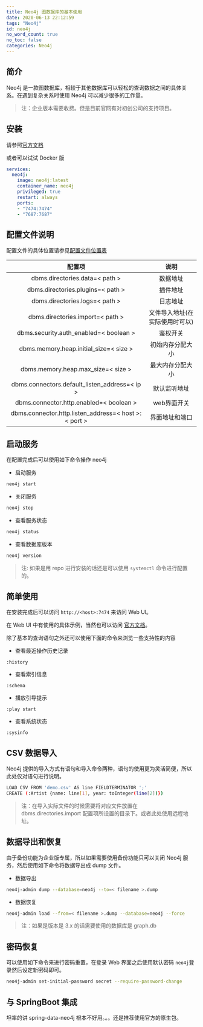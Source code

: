 ```yaml
---
title: Neo4j 图数据库的基本使用
date: 2020-06-13 22:12:59
tags: "Neo4j"
id: neo4j
no_word_count: true
no_toc: false
categories: Neo4j
---
```


## 简介

Neo4j 是一款图数据库，相较于其他数据库可以轻松的查询数据之间的具体关系。在遇到复杂关系时使用 Neo4j 可以减少很多的工作量。

> 注：企业版本需要收费。但是目前官网有对初创公司的支持项目。

## 安装

请参照[官方文档](https://neo4j.com/docs/operations-manual/current/installation/linux/rpm/)

或者可以试试 Docker 版

```yaml
services:
  neo4j:
    image: neo4j:latest
    container_name: neo4j
    privileged: true
    restart: always
    ports:
    - "7474:7474"
    - "7687:7687"
```

## 配置文件说明

配置文件的具体位置请参见[配置文件位置表](https://neo4j.com/docs/operations-manual/current/configuration/file-locations/#table-file-locations)

|配置项|说明|
|:---:|:---:|
|dbms.directories.data=< path >|数据地址|
|dbms.directories.plugins=< path >|插件地址|
|dbms.directories.logs=< path >|日志地址|
|dbms.directories.import=< path >|文件导入地址(在实际使用时可以)|
|dbms.security.auth_enabled=< boolean >|鉴权开关|
|dbms.memory.heap.initial_size=< size >|初始内存分配大小|
|dbms.memory.heap.max_size=< size >|最大内存分配大小|
|dbms.connectors.default_listen_address=< ip >|默认监听地址|
|dbms.connector.http.enabled=< boolean >|web界面开关|
|dbms.connector.http.listen_address=< host >:< port >|界面地址和端口|

## 启动服务

在配置完成后可以使用如下命令操作 neo4j

- 启动服务
```bash
neo4j start
```

- 关闭服务
```bash
neo4j stop
```

- 查看服务状态
```bash
neo4j status
```

- 查看数据库版本
```bash
neo4j version
```

> 注: 如果是用 repo 进行安装的话还是可以使用 `systemctl` 命令进行配置的。

## 简单使用

在安装完成后可以访问 `http://<host>:7474` 来访问 Web UI。

在 Web UI 中有使用的具体示例，当然也可以访问 [官方文档](https://neo4j.com/docs/cypher-manual/4.0/clauses/)。

除了基本的查询语句之外还可以使用下面的命令来浏览一些支持性的内容

- 查看最近操作历史记录
```text
:history
```

- 查看索引信息
```text
:schema
```

- 播放引导提示
```text
:play start
```

- 查看系统状态
```text
:sysinfo
```

## CSV 数据导入

Neo4j 提供的导入方式有语句和导入命令两种，语句的使用更为灵活简便，所以此处仅对语句进行说明。

```bash
LOAD CSV FROM 'demo.csv' AS line FIELDTERMINATOR ';'
CREATE (:Artist {name: line[1], year: toInteger(line[2])})
```

> 注：在导入实际文件的时候需要将对应文件放置在 dbms.directories.import 配置项所设置的目录下。或者此处使用远程地址。

## 数据导出和恢复

由于备份功能为企业版专属，所以如果需要使用备份功能只可以关闭 Neo4j 服务，然后使用如下命令将数据导出成 dump 文件。

- 数据导出
```bash
neo4j-admin dump --database=neo4j --to=< filename >.dump
```

- 数据恢复
```bash
neo4j-admin load --from=< filename >.dump --database=neo4j --force
```

> 注：如果是版本是 3.x 的话需要使用的数据库是 graph.db

## 密码恢复

可以使用如下命令来进行密码重置，在登录 Web 界面之后使用默认密码 `neo4j`登录然后设定新密码即可。
```bash
neo4j-admin set-initial-password secret --require-password-change
```

## 与 SpringBoot 集成

坦率的讲 spring-data-neo4j 根本不好用。。。还是推荐使用官方的原生包。
